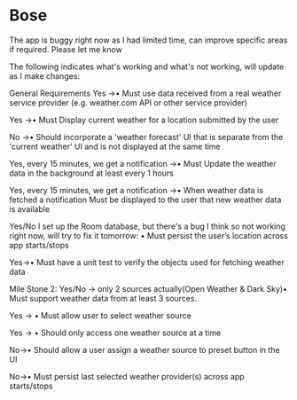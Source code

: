 # Bose 
The app is buggy right now as I had limited time, can improve specific areas if required. Please let me know

The following indicates what's working and what's not working, will update as I make changes:

General Requirements
Yes ->• Must use data received from a real weather service provider (e.g. weather.com API or
other service provider)

Yes ->• Must Display current weather for a location submitted by the user

No ->• Should incorporate a 'weather forecast' UI that is separate from the 'current weather'
UI and is not displayed at the same time

Yes, every 15 minutes, we get a notification ->• Must Update the weather data in the background at least every 1 hours

Yes, every 15 minutes, we get a notification ->• When weather data is fetched a notification Must be displayed to the user that new
weather data is available


Yes/No I set up the Room database, but there's a bug I think so not working right now, will try to fix it tomorrow:
• Must persist the user’s location across app starts/stops

Yes->• Must have a unit test to verify the objects used for fetching weather data

Mile Stone 2:
Yes/No -> only 2 sources actually(Open Weather & Dark Sky)• Must support weather data from at least 3 sources.

Yes -> • Must allow user to select weather source

Yes -> • Should only access one weather source at a time

No->• Should allow a user assign a weather source to preset button in the UI

No->• Must persist last selected weather provider(s) across app starts/stops


